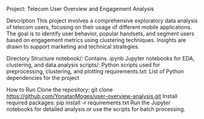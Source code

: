 Project: Telecom User Overview and Engagement Analysis

Description
This project involves a comprehensive exploratory data analysis of telecom users, focusing on their usage of different mobile applications. The goal is to identify user behavior, popular handsets, and segment users based on engagement metrics using clustering techniques. Insights are drawn to support marketing and technical strategies.

Directory Structure
notebook/: Contains .ipynb Jupyter notebooks for EDA, clustering, and data analysis
scripts/: Python scripts used for preprocessing, clustering, and plotting
requirements.txt: List of Python dependencies for the project

How to Run
Clone the repository:
git clone https://github.com/YonatanMoges/user-overview-analysis.git
Install required packages:
pip install -r requirements.txt
Run the Jupyter notebooks for detailed analysis or use the scripts for batch processing.